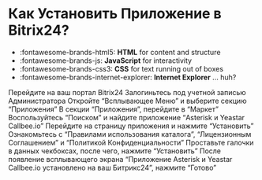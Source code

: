 # Как Установить Приложение в Bitrix24?
<div class="grid cards" markdown>

- :fontawesome-brands-html5: __HTML__ for content and structure
- :fontawesome-brands-js: __JavaScript__ for interactivity
- :fontawesome-brands-css3: __CSS__ for text running out of boxes
- :fontawesome-brands-internet-explorer: __Internet Explorer__ ... huh?

</div>
Перейдите на ваш портал Bitrix24
Залогиньтесь под учетной записью Администратора
Откройте “Всплывающее Меню” и выберите секцию “Приложения”
В секции “Приложения”, перейдите в “Маркет”
Воспользуйтесь “Поиском” и найдите приложение “Asterisk и Yeastar Callbee.io”
Перейдите на страницу приложения и нажмите “Установить”
Ознакомьтесь с “Правилами использования каталога”, “Лицензионным Соглашением” и “Политикой Конфиденциальности”
Проставьте галочки в данных чекбоксах, после чего, нажмите “Установить”
После появление всплывающего экрана “Приложение Asterisk и Yeastar Callbee.io установлено на ваш Битрикс24”, нажмите “Готово”
